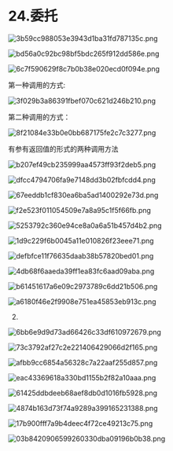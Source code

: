 # 24.委托

![3b59cc988053e3943d1ba31fd787135c.png](image/3b59cc988053e3943d1ba31fd787135c.png)

![bd56a0c92bc98bf5bdc265f912dd586e.png](image/bd56a0c92bc98bf5bdc265f912dd586e.png)

![6c7f590629f8c7b0b38e020ecd0f094e.png](image/6c7f590629f8c7b0b38e020ecd0f094e.png)

第一种调用的方式:

![3f029b3a86391fbef070c621d246b210.png](image/3f029b3a86391fbef070c621d246b210.png)

第二种调用的方式：

![8f21084e33b0e0bb687175fe2c7c3277.png](image/8f21084e33b0e0bb687175fe2c7c3277.png)

有参有返回值的形式的两种调用方法

![b207ef49cb235999aa4573ff93f2deb5.png](image/b207ef49cb235999aa4573ff93f2deb5.png)

![dfcc4794706fa9e7148dd3b02fbfcdd4.png](image/dfcc4794706fa9e7148dd3b02fbfcdd4.png)

![67eeddb1cf830ea6ba5ad1400292e73d.png](image/67eeddb1cf830ea6ba5ad1400292e73d.png)

![f2e523f011054509e7a8a95c1f5f66fb.png](image/f2e523f011054509e7a8a95c1f5f66fb.png)

![5253792c360e94ce8a0a6a51b457d4b2.png](image/5253792c360e94ce8a0a6a51b457d4b2.png)

![1d9c229f6b0045a11e010826f23eee71.png](image/1d9c229f6b0045a11e010826f23eee71.png)

![defbfce11f76635daab38b57820bed01.png](image/defbfce11f76635daab38b57820bed01.png)

![4db68f6aaeda39ff1ea83fc6aad09aba.png](image/4db68f6aaeda39ff1ea83fc6aad09aba.png)

![b61451617a6e09c2973789c6dd21b506.png](image/b61451617a6e09c2973789c6dd21b506.png)

![a6180f46e2f9908e751ea45853eb913c.png](image/a6180f46e2f9908e751ea45853eb913c.png)

2.

![6bb6e9d9d73ad66426c33df610972679.png](image/6bb6e9d9d73ad66426c33df610972679.png)

![73c3792af27c2e221406429066d2f165.png](image/73c3792af27c2e221406429066d2f165.png)

![afbb9cc6854a56328c7a22aaf255d857.png](image/afbb9cc6854a56328c7a22aaf255d857.png)

![eac43369618a330bd1155b2f82a10aaa.png](image/eac43369618a330bd1155b2f82a10aaa.png)

![61425ddbdeeb68aef8db0d1016fb5928.png](image/61425ddbdeeb68aef8db0d1016fb5928.png)

![4874b163d73f74a9289a399165231388.png](image/4874b163d73f74a9289a399165231388.png)

![17b900fff7a9b4deec4f72ce49213c75.png](image/17b900fff7a9b4deec4f72ce49213c75.png)

![03b8420906599260330dba09196b0b38.png](image/03b8420906599260330dba09196b0b38.png)
